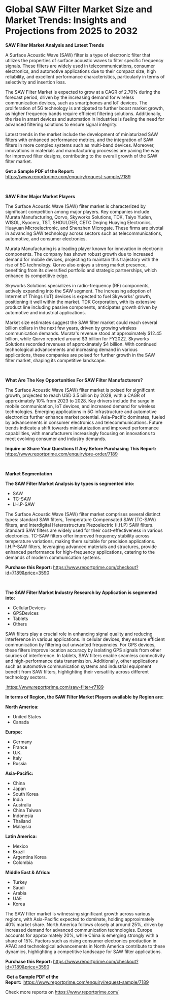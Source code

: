 <p><h1>Global SAW Filter Market Size and Market Trends: Insights and Projections from 2025 to 2032</h1></p><p><strong>SAW Filter Market Analysis and Latest Trends</strong></p>
<p><p>A Surface Acoustic Wave (SAW) filter is a type of electronic filter that utilizes the properties of surface acoustic waves to filter specific frequency signals. These filters are widely used in telecommunications, consumer electronics, and automotive applications due to their compact size, high reliability, and excellent performance characteristics, particularly in terms of selectivity and insertion loss.</p><p>The SAW Filter Market is expected to grow at a CAGR of 2.70% during the forecast period, driven by the increasing demand for wireless communication devices, such as smartphones and IoT devices. The proliferation of 5G technology is anticipated to further boost market growth, as higher frequency bands require efficient filtering solutions. Additionally, the rise in smart devices and automation in industries is fueling the need for advanced filtering solutions to ensure signal integrity.</p><p>Latest trends in the market include the development of miniaturized SAW filters with enhanced performance metrics, and the integration of SAW filters in more complex systems such as multi-band devices. Moreover, innovations in materials and manufacturing processes are paving the way for improved filter designs, contributing to the overall growth of the SAW filter market.</p></p>
<p><strong>Get a Sample PDF of the Report:&nbsp;</strong> <a href="https://www.reportprime.com/enquiry/request-sample/7189?utm_campaign=3099&utm_medium=2&utm_source=Github&utm_content=ia&utm_term=19032025&utm_id=saw-filter">https://www.reportprime.com/enquiry/request-sample/7189</a></p>
<p>&nbsp;</p>
<p><strong>SAW Filter Major Market Players</strong></p>
<p><p>The Surface Acoustic Wave (SAW) filter market is characterized by significant competition among major players. Key companies include Murata Manufacturing, Qorvo, Skyworks Solutions, TDK, Taiyo Yuden, WISOL, Kyocera, TST, SHOULDER, CETC Deqing Huaying Electronics, Huayuan Microelectronic, and Shenzhen Microgate. These firms are pivotal in advancing SAW technology across sectors such as telecommunications, automotive, and consumer electronics.</p><p>Murata Manufacturing is a leading player known for innovation in electronic components. The company has shown robust growth due to increased demand for mobile devices, projecting to maintain this trajectory with the rise of 5G technology. Qorvo also enjoys a strong market presence, benefiting from its diversified portfolio and strategic partnerships, which enhance its competitive edge.</p><p>Skyworks Solutions specializes in radio-frequency (RF) components, actively expanding into the SAW segment. The increasing adoption of Internet of Things (IoT) devices is expected to fuel Skyworks' growth, positioning it well within the market. TDK Corporation, with its extensive product line including passive components, anticipates growth driven by automotive and industrial applications.</p><p>Market size estimates suggest the SAW filter market could reach several billion dollars in the next few years, driven by growing wireless communication demands. Murata's revenue stood at approximately $12.45 billion, while Qorvo reported around $3 billion for FY2022. Skyworks Solutions recorded revenues of approximately $4 billion. With continued technological advancements and increasing demand in various applications, these companies are poised for further growth in the SAW filter market, shaping its competitive landscape.</p></p>
<p>&nbsp;</p>
<p><strong>What Are The Key Opportunities For SAW Filter Manufacturers?</strong></p>
<p><p>The Surface Acoustic Wave (SAW) filter market is poised for significant growth, projected to reach USD 3.5 billion by 2028, with a CAGR of approximately 10% from 2023 to 2028. Key drivers include the surge in mobile communication, IoT devices, and increased demand for wireless technologies. Emerging applications in 5G infrastructure and automotive electronics further enhance market potential. Asia-Pacific dominates, fueled by advancements in consumer electronics and telecommunications. Future trends indicate a shift towards miniaturization and improved performance capabilities, with manufacturers increasingly focusing on innovations to meet evolving consumer and industry demands.</p></p>
<p><strong>Inquire or Share Your Questions If Any Before Purchasing This Report:</strong> <a href="https://www.reportprime.com/enquiry/pre-order/7189?utm_campaign=3099&utm_medium=2&utm_source=Github&utm_content=ia&utm_term=19032025&utm_id=saw-filter">https://www.reportprime.com/enquiry/pre-order/7189</a></p>
<p>&nbsp;</p>
<p><strong>Market Segmentation</strong></p>
<p><strong>The SAW Filter Market Analysis by types is segmented into:</strong></p>
<p><ul><li>SAW</li><li>TC-SAW</li><li>I.H.P-SAW</li></ul></p>
<p><p>The Surface Acoustic Wave (SAW) filter market comprises several distinct types: standard SAW filters, Temperature Compensated SAW (TC-SAW) filters, and Interdigital Heterostructure Piezoelectric (I.H.P) SAW filters. Standard SAW filters are widely used for their cost-effectiveness in various electronics. TC-SAW filters offer improved frequency stability across temperature variations, making them suitable for precision applications. I.H.P-SAW filters, leveraging advanced materials and structures, provide enhanced performance for high-frequency applications, catering to the demands of modern communication systems.</p></p>
<p><strong>Purchase this Report:&nbsp;</strong><a href="https://www.reportprime.com/checkout?id=7189&price=3590&utm_campaign=3099&utm_medium=2&utm_source=Github&utm_content=ia&utm_term=19032025&utm_id=saw-filter">https://www.reportprime.com/checkout?id=7189&price=3590</a></p>
<p>&nbsp;</p>
<p><strong>The SAW Filter Market Industry Research by Application is segmented into:</strong></p>
<p><ul><li>CellularDevices</li><li>GPSDevices</li><li>Tablets</li><li>Others</li></ul></p>
<p><p>SAW filters play a crucial role in enhancing signal quality and reducing interference in various applications. In cellular devices, they ensure efficient communication by filtering out unwanted frequencies. For GPS devices, these filters improve location accuracy by isolating GPS signals from other sources of interference. In tablets, SAW filters enable seamless connectivity and high-performance data transmission. Additionally, other applications such as automotive communication systems and industrial equipment benefit from SAW filters, highlighting their versatility across different technology sectors.</p></p>
<p><a href="https://www.reportprime.com/saw-filter-r7189?utm_campaign=3099&utm_medium=2&utm_source=Github&utm_content=ia&utm_term=19032025&utm_id=saw-filter">&nbsp;https://www.reportprime.com/saw-filter-r7189</a></p>
<p><strong>In terms of Region, the SAW Filter Market Players available by Region are:</strong></p>
<p>
    <p> <strong> North America: </strong>
        <ul>
            <li>United States</li>
            <li>Canada</li>
        </ul>
        </p> 
    <p> <strong> Europe: </strong>
        <ul>
            <li>Germany</li>
            <li>France</li>
            <li>U.K.</li>
            <li>Italy</li>
            <li>Russia</li>
        </ul>
        </p> 
    <p> <strong> Asia-Pacific: </strong>
        <ul>
            <li>China</li>
            <li>Japan</li>
            <li>South Korea</li>
            <li>India</li>
            <li>Australia</li>
            <li>China Taiwan</li>
            <li>Indonesia</li>
            <li>Thailand</li>
            <li>Malaysia</li>
        </ul>
        </p> 
    <p> <strong> Latin America: </strong>
        <ul>
            <li>Mexico</li>
            <li>Brazil</li>
            <li>Argentina Korea</li>
            <li>Colombia</li>
        </ul>
        </p> 
    <p> <strong> Middle East & Africa: </strong>
        <ul>
            <li>Turkey</li>
            <li>Saudi</li>
            <li>Arabia</li>
            <li>UAE</li>
            <li>Korea</li>
        </ul>
    </p>
    </p>
<p><p>The SAW filter market is witnessing significant growth across various regions, with Asia-Pacific expected to dominate, holding approximately 40% market share. North America follows closely at around 25%, driven by increased demand for advanced communication technologies. Europe accounts for approximately 20%, while China is emerging strongly with a share of 15%. Factors such as rising consumer electronics production in APAC and technological advancements in North America contribute to these dynamics, highlighting a competitive landscape for SAW filter applications.</p></p>
<p><strong>Purchase this Report: </strong><a href="https://www.reportprime.com/checkout?id=7189&price=3590&utm_campaign=3099&utm_medium=2&utm_source=Github&utm_content=ia&utm_term=19032025&utm_id=saw-filter">https://www.reportprime.com/checkout?id=7189&price=3590</a></p>
<p>&nbsp;<strong>Get a Sample PDF of the Report:&nbsp;&nbsp;</strong><a href="https://www.reportprime.com/enquiry/request-sample/7189?utm_campaign=3099&utm_medium=2&utm_source=Github&utm_content=ia&utm_term=19032025&utm_id=saw-filter">https://www.reportprime.com/enquiry/request-sample/7189</a></p>
<p><strong></strong></p>
<p>Check more reports on <a href="https://www.reportprime.com/?utm_campaign=3099&utm_medium=2&utm_source=Github&utm_content=ia&utm_term=19032025&utm_id=saw-filter">https://www.reportprime.com/</a></p>